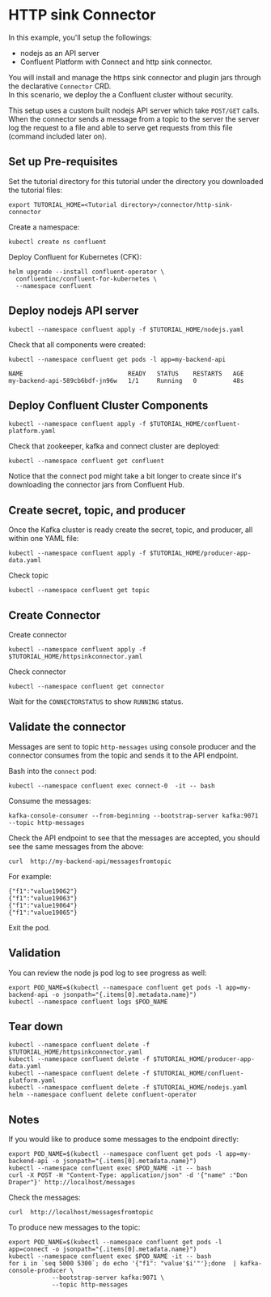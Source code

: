 # HTTP sink Connector

In this example, you'll setup the followings:  
* nodejs as an API server 
* Confluent Platform with Connect and http sink connector.  

You will install and manage the https sink connector and plugin jars through the declarative `Connector` CRD.  
In this scenario, we deploy the a Confluent cluster without security.  

This setup uses a custom built nodejs API server which take `POST/GET` calls.  
When the connector sends a message from a topic to the server the server log the request to a file and able to serve get requests from this file (command included later on).


## Set up Pre-requisites

Set the tutorial directory for this tutorial under the directory you downloaded
the tutorial files:

```
export TUTORIAL_HOME=<Tutorial directory>/connector/http-sink-connector
```

Create a namespace:  
```
kubectl create ns confluent
```

Deploy Confluent for Kubernetes (CFK): 

```
helm upgrade --install confluent-operator \
  confluentinc/confluent-for-kubernetes \
  --namespace confluent
```

## Deploy nodejs API server   

```
kubectl --namespace confluent apply -f $TUTORIAL_HOME/nodejs.yaml
```

Check that all components were created: 

```
kubectl --namespace confluent get pods -l app=my-backend-api

NAME                             READY   STATUS    RESTARTS   AGE
my-backend-api-589cb6bdf-jn96w   1/1     Running   0          48s
```

## Deploy Confluent Cluster Components

```
kubectl --namespace confluent apply -f $TUTORIAL_HOME/confluent-platform.yaml
```
Check that zookeeper, kafka and connect cluster are deployed:

```   
kubectl --namespace confluent get confluent
```

Notice that the connect pod might take a bit longer to create since it's downloading the connector jars from Confluent Hub.  

## Create secret, topic, and producer

Once the Kafka cluster is ready create the secret, topic, and producer, all within one YAML file:    
```
kubectl --namespace confluent apply -f $TUTORIAL_HOME/producer-app-data.yaml
```  

Check topic 
```
kubectl --namespace confluent get topic
```

## Create Connector

Create connector 
```
kubectl --namespace confluent apply -f $TUTORIAL_HOME/httpsinkconnector.yaml
```
Check connector 
```
kubectl --namespace confluent get connector
```

Wait for the `CONNECTORSTATUS` to show `RUNNING` status. 

## Validate the connector

Messages are sent to topic `http-messages` using console producer and the connector consumes from the topic and sends it to the API endpoint.

Bash into the  `connect` pod:  
```
kubectl --namespace confluent exec connect-0  -it -- bash                              
```

Consume the messages: 

```
kafka-console-consumer --from-beginning --bootstrap-server kafka:9071 --topic http-messages
```

Check the API endpoint to see that the messages are accepted, you should see the same messages from the above:

```
curl  http://my-backend-api/messagesfromtopic  
``` 

For example:  
```
{"f1":"value19062"}
{"f1":"value19063"}
{"f1":"value19064"}
{"f1":"value19065"}
```

Exit the pod.

## Validation

You can review the node js pod log to see progress as well:  
```
export POD_NAME=$(kubectl --namespace confluent get pods -l app=my-backend-api -o jsonpath="{.items[0].metadata.name}")
kubectl --namespace confluent logs $POD_NAME
```  

## Tear down

```
kubectl --namespace confluent delete -f $TUTORIAL_HOME/httpsinkconnector.yaml
kubectl --namespace confluent delete -f $TUTORIAL_HOME/producer-app-data.yaml
kubectl --namespace confluent delete -f $TUTORIAL_HOME/confluent-platform.yaml
kubectl --namespace confluent delete -f $TUTORIAL_HOME/nodejs.yaml
helm --namespace confluent delete confluent-operator
```

## Notes 

If you would like to produce some messages to the endpoint directly: 

```
export POD_NAME=$(kubectl --namespace confluent get pods -l app=my-backend-api -o jsonpath="{.items[0].metadata.name}")
kubectl --namespace confluent exec $POD_NAME -it -- bash          
curl -X POST -H "Content-Type: application/json" -d '{"name" :"Don Draper"}' http://localhost/messages 
```

Check the messages: 
```
curl  http://localhost/messagesfromtopic         
```

To produce new messages to the topic:  
```
export POD_NAME=$(kubectl --namespace confluent get pods -l app=connect -o jsonpath="{.items[0].metadata.name}")
kubectl --namespace confluent exec $POD_NAME -it -- bash          
for i in `seq 5000 5300`; do echo '{"f1": "value'$i'"'};done  | kafka-console-producer \
            --bootstrap-server kafka:9071 \
            --topic http-messages
```

